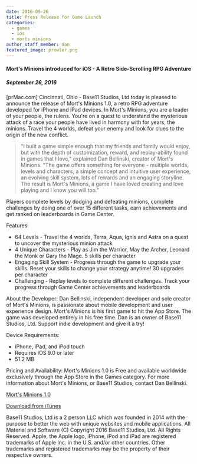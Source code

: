 ```yaml
---
date: 2016-09-26
title: Press Release for Game Launch
categories:
  - games
  - ios
  - morts minions
author_staff_member: dan
featured_image: prowler.png
---
```


#### Mort's Minions introduced for iOS - A Retro Side-Scrolling RPG Adventure

##### September 26, 2016

[prMac.com] Cincinnati, Ohio - Base11 Studios, Ltd today is pleased to announce the release of Mort's Minions 1.0, a retro RPG adventure developed for iPhone and iPad devices. In Mort's Minions, you are a leader of your people, the rulens. You're on a quest to understand the mysterious attack of a race your people have lived in harmony with for years, the minions. Travel the 4 worlds, defeat your enemy and look for clues to the origin of the new conflict.

>"I built a game simple enough that my friends and family would enjoy, but with the depth of customization, reward, and replay-ability found in games that I love," explained Dan Bellinski, creator of Mort's Minions. "The game offers something for everyone - multiple worlds, levels and characters, a simple concept and intuitive user experience, an evolving skill system, lots of rewards and an engaging storyline. The result is Mort's Minions, a game I have loved creating and love playing and I know you will too."

Players complete levels by dodging and defeating minions, complete challenges by doing one of over 15 different tasks, earn achievements and get ranked on leaderboards in Game Center.

Features:
* 64 Levels - Travel the 4 worlds, Terra, Aqua, Ignis and Astra on a quest to uncover the mysterious minion attack
* 4 Unique Characters - Play as Jim the Warrior, May the Archer, Leonard the Monk or Gary the Mage. 5 skills per character
* Engaging Skill System - Progress through the game to upgrade your skills. Reset your skills to change your strategy anytime! 30 upgrades per character
* Challenging - Replay levels to complete different challenges. Track your progress through Game Center achievements and leaderboards

About the Developer:
Dan Bellinski, independent developer and sole creator of Mort's Minions, is passionate about mobile development and user experience design. Mort's Minions is his first game to hit the App Store. The game was developed entirely in his free time. Dan is an owner of Base11 Studios, Ltd. Support indie development and give it a try!

Device Requirements:
* iPhone, iPad, and iPod touch
* Requires iOS 9.0 or later
* 51.2 MB

Pricing and Availability:
Mort's Minions 1.0 is Free and available worldwide exclusively through the App Store in the Games category. For more information about Mort's Minions, or Base11 Studios, contact Dan Bellinski.

<a title="Mort's Minions 1.0" href="https://morts.base11studios.com/" target="_blank">Mort's Minions 1.0</a>

<a title="Download from iTunes" href="https://itunes.apple.com/app/morts-minions/id1082229199" target="_blank">Download from iTunes</a>

Base11 Studios, Ltd is a 2 person LLC which was founded in 2014 with the purpose to better the web with unique websites and mobile applications. All Material and Software (C) Copyright 2016 Base11 Studios, Ltd. All Rights Reserved. Apple, the Apple logo, iPhone, iPod and iPad are registered trademarks of Apple Inc. in the U.S. and/or other countries. Other trademarks and registered trademarks may be the property of their respective owners.
